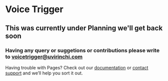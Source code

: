 # Voice Trigger
## This was currently under Planning we'll get back soon
### Having any query or suggetions or contributions please write to voicetrigger@uvirinchi.com


Having trouble with Pages? Check out our [documentation](https://help.github.com/categories/github-pages-basics/) or [contact support](https://github.com/contact) and we’ll help you sort it out.
